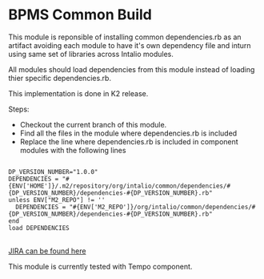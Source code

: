 BPMS Common Build
=================
This module is reponsible of installing common dependencies.rb as an artifact avoiding each module to have it's own dependency file and inturn using same set of libraries across Intalio modules.

All modules should load dependencies from this module instead of loading thier specific dependencies.rb.

This implementation is done in K2 release.

Steps:

- Checkout the current branch of this module.
- Find all the files in the module where dependencies.rb is included
- Replace the line where dependencies.rb  is included in component modules with the following lines

<pre>
<code>
DP_VERSION_NUMBER="1.0.0"
DEPENDENCIES = "#{ENV['HOME']}/.m2/repository/org/intalio/common/dependencies/#{DP_VERSION_NUMBER}/dependencies-#{DP_VERSION_NUMBER}.rb"
unless ENV["M2_REPO"] != ''
  DEPENDENCIES = "#{ENV['M2_REPO']}/org/intalio/common/dependencies/#{DP_VERSION_NUMBER}/dependencies-#{DP_VERSION_NUMBER}.rb"
end
load DEPENDENCIES
</code>
</pre>
 
<p> <a href="http://jira.intalio.com/browse/BPMS-994" title="JIRA">
JIRA can be found here</a> </p>

This module is currently tested with Tempo component. 



